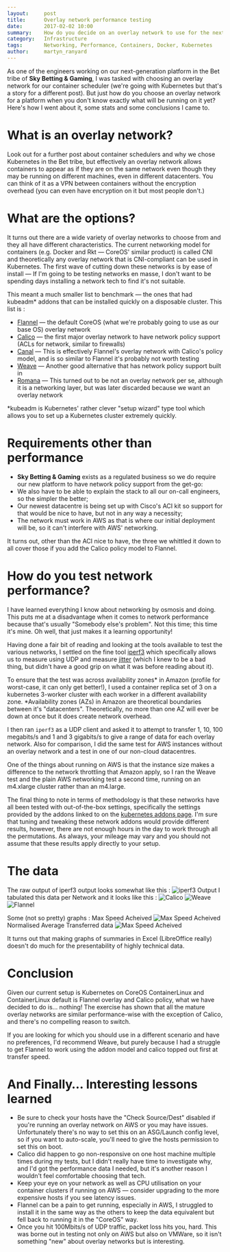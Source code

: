 ```yaml
---
layout:     post
title:      Overlay network performance testing
date:       2017-02-02 10:00
summary:    How do you decide on an overlay network to use for the next generation platform at SkyBet?
category:   Infrastructure
tags:       Networking, Performance, Containers, Docker, Kubernetes
author:     martyn_ranyard
---
```


As one of the engineers working on our next-generation platform in the Bet tribe of **Sky Betting & Gaming**, I was tasked with choosing an overlay network for our container scheduler (we're going with Kubernetes but that's a story for a different post).  But just how do you choose an overlay network for a platform when you don't know exactly what will be running on it yet?  Here's how I went about it, some stats and some conclusions I came to.

# What is an overlay network?
Look out for a further post about container schedulers and why we chose Kubernetes in the Bet tribe, but effectively an overlay network allows containers to appear as if they are on the same network even though they may be running on different machines, even in different datacenters.  You can think of it as a VPN between containers without the encryption overhead (you can even have encryption on it but most people don't.)

# What are the options?
It turns out there are a wide variety of overlay networks to choose from and they all have different characteristics.  The current networking model for containers (e.g. Docker and Rkt &mdash; CoreOS' similar product) is called CNI and theoretically any overlay network that is CNI-compliant can be used in Kubernetes.  The first wave of cutting down these networks is by ease of install &mdash; If I'm going to be testing networks en masse, I don't want to be spending days installing a network tech to find it's not suitable.

This meant a much smaller list to benchmark &mdash; the ones that had kubeadm* addons that can be installed quickly on a disposable cluster.  This list is :

* [Flannel](https://github.com/coreos/flannel) &mdash; the default CoreOS (what we're probably going to use as our base OS) overlay network
* [Calico](https://www.projectcalico.org/) &mdash; the first major overlay network to have network policy support (ACLs for network, similar to firewalls)
* [Canal](https://github.com/projectcalico/canal) &mdash; This is effectively Flannel's overlay network with Calico's policy model, and is so similar to Flannel it's probably not worth testing
* [Weave](https://www.weave.works/products/weave-net/) &mdash; Another good alternative that has network policy support built in
* [Romana](http://romana.io/) &mdash; This turned out to be not an overlay network per se, although it is a networking layer, but was later discarded because we want an overlay network

*kubeadm is Kubernetes' rather clever "setup wizard" type tool which allows you to set up a Kubernetes cluster extremely quickly.

# Requirements other than performance

* **Sky Betting & Gaming** exists as a regulated business so we do require our new platform to have network policy support from the get-go:
* We also have to be able to explain the stack to all our on-call engineers, so the simpler the better;
* Our newest datacentre is being set up with Cisco's ACI kit so support for that would be nice to have, but not in any way a necessity;
* The network must work in AWS as that is where our initial deployment will be, so it can't interfere with AWS' networking.

It turns out, other than the ACI nice to have, the three we whittled it down to all cover those if you add the Calico policy model to Flannel.

# How do you test network performance?
I have learned everything I know about networking by osmosis and doing.  This puts me at a disadvantage when it comes to network performance because that's usually "Somebody else's problem".  Not this time; this time it's mine.  Oh well, that just makes it a learning opportunity!

Having done a fair bit of reading and looking at the tools available to test the various networks, I settled on the fine tool [iperf3](https://iperf.fr/) which specifically allows us to measure using UDP and measure [jitter](https://en.wikipedia.org/wiki/Packet_delay_variation) (which I knew to be a bad thing, but didn't have a good grip on what it was before reading about it).

To ensure that the test was across availability zones* in Amazon (profile for worst-case, it can only get better!), I used a container replica set of 3 on a kubernetes 3-worker cluster with each worker in a different availability zone.
*Availability zones (AZs) in Amazon are theoretical boundaries between it's "datacenters".  Theoretically, no more than one AZ will ever be down at once but it does create network overhead.

I then ran `iperf3` as a UDP client and asked it to attempt to transfer 1, 10, 100 megabits/s and 1 and 3 gigabits/s to give a range of data for each overlay network.   Also for comparison, I did the same test for AWS instances without an overlay network and a test in one of our non-cloud datacentres.

One of the things about running on AWS is that the instance size makes a difference to the network throttling that Amazon apply, so I ran the Weave test and the plain AWS networking test a second time, running on an m4.xlarge cluster rather than an m4.large.

The final thing to note in terms of methodology is that these networks have all been tested with out-of-the-box settings, specifically the settings provided by the addons linked to on the [kubernetes addons page](https://kubernetes.io/docs/admin/addons/).  I'm sure that tuning and tweaking these network addons would provide different results, however, there are not enough hours in the day to work through all the permutations.  As always, your mileage may vary and you should not assume that these results apply directly to your setup.

# The data

The raw output of iperf3 output looks somewhat like this :
![iperf3 Output](/images/iperf-output.jpg)
I tabulated this data per Network and it looks like this :
![Calico](/images/overlay-network/Calico.jpg)
![Weave](/images/overlay-network/Weave.jpg)
![Flannel](/images/overlay-network/Flannel.jpg)

Some (not so pretty) graphs :
Max Speed Acheived
![Max Speed Acheived](/images/overlay-network/MaxChart.jpg)
Normalised Average Transferred data
![Max Speed Acheived](/images/overlay-network/NormChart.jpg)

It turns out that making graphs of summaries in Excel (LibreOffice really) doesn't do much for the presentability of highly technical data.

# Conclusion

Given our current setup is Kubernetes on CoreOS ContainerLinux and ContainerLinux default is Flannel overlay and Calico policy, what we have decided to do is… nothing!  The exercise has shown that all the mature overlay networks are similar performance-wise with the exception of Calico, and there's no compelling reason to switch.

If you are looking for which you should use in a different scenario and have no preferences, I'd recommend Weave, but purely because I had a struggle to get Flannel to work using the addon model and calico topped out first at transfer speed.

# And Finally… Interesting lessons learned

* Be sure to check your hosts have the "Check Source/Dest" disabled if you're running an overlay network on AWS or you may have issues.  Unfortunately there's no way to set this on an ASG/Launch config level, so if you want to auto-scale, you'll need to give the hosts permission to set this on boot.
* Calico did happen to go non-responsive on one host machine multiple times during my tests, but I didn't really have time to investigate why, and I'd got the performance data I needed, but it's another reason I wouldn't feel comfortable choosing that tech.
* Keep your eye on your network as well as CPU utilisation on your container clusters if running on AWS &mdash; consider upgrading to the more expensive hosts if you see latency issues.
* Flannel can be a pain to get running, especially in AWS, I struggled to install it in the same way as the others to keep the data equivalent but fell back to running it in the "CoreOS" way.
* Once you hit 100Mbits/s of UDP traffic, packet loss hits you, hard.  This was borne out in testing not only on AWS but also on VMWare, so it isn't something "new" about overlay networks but is interesting.
